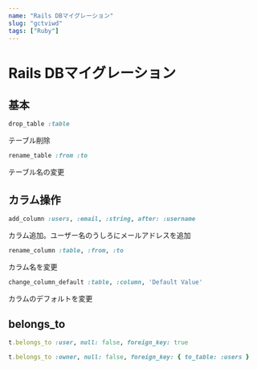 ```yaml
---
name: "Rails DBマイグレーション"
slug: "gctviwd"
tags: ["Ruby"]
---
```


# Rails DBマイグレーション

## 基本

```ruby
drop_table :table
```

テーブル削除

```ruby
rename_table :from :to
```

テーブル名の変更


## カラム操作

```ruby
add_column :users, :email, :string, after: :username
```

カラム追加。ユーザー名のうしろにメールアドレスを追加

```ruby
rename_column :table, :from, :to
```

カラム名を変更

```ruby
change_column_default :table, :column, 'Default Value'
```

カラムのデフォルトを変更


## belongs_to

```ruby
t.belongs_to :user, null: false, foreign_key: true
```

```ruby
t.belongs_to :owner, null: false, foreign_key: { to_table: :users }
```

